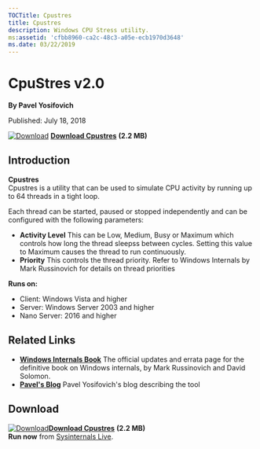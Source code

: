 ```yaml
--- 
TOCTitle: Cpustres
title: Cpustres
description: Windows CPU Stress utility.
ms:assetid: 'cfbb8960-ca2c-48c3-a05e-ecb1970d3648'
ms.date: 03/22/2019
---
```


CpuStres v2.0
==============

**By Pavel Yosifovich**

Published: July 18, 2018

[![Download](/media/landing/sysinternals/download_sm.png)](https://download.sysinternals.com/files/CPUSTRES.zip) [**Download Cpustres**](https://download.sysinternals.com/files/CPUSTRES.zip) **(2.2 MB)**


## Introduction

**Cpustres**  
Cpustres is a utility that can be used to simulate CPU activity by running 
up to 64 threads in a tight loop.

Each thread can be started, paused or stopped independently and can be configured with the following parameters:

- **Activity Level**  This can be Low, Medium, Busy or Maximum which controls how long the thread sleepss between cycles. Setting this value to Maximum causes the thread to run continuously.
- **Priority**  This controls the thread priority. Refer to Windows Internals by Mark Russinovich for details on thread priorities




**Runs on:**

-   Client: Windows Vista and higher
-   Server: Windows Server 2003 and higher
-   Nano Server: 2016 and higher

## Related Links

-   [**Windows Internals Book**](~/learn/windows-internals.md)  The official updates and errata page for the definitive book on
    Windows internals, by Mark Russinovich and David Solomon.
-   [**Pavel's Blog**](https://blogs.microsoft.co.il/pavely/2016/06/11/enhanced-cpu-stress-tool/) Pavel Yosifovich's blog describing the tool

## Download

[![Download](/media/landing/sysinternals/download_sm.png)](https://download.sysinternals.com/files/CPUSTRES.zip)[**Download Cpustres**](https://download.sysinternals.com/files/CPUSTRES.zip) **(2.2 MB)**  
**Run now** from [Sysinternals Live](https://live.sysinternals.com/cpustres.exe).
